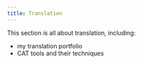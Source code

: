 ```yaml
---
title: Translation
---
```


This section is all about translation, including:
- my translation portfolio
- CAT tools and their techniques